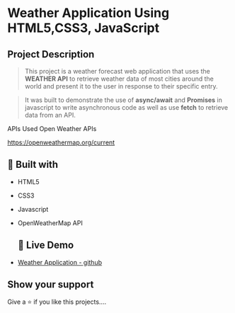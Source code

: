 # Weather Application Using HTML5,CSS3, JavaScript

## Project Description

> This project is a weather forecast web application that uses the **WEATHER API** to retrieve weather data of most cities around the world and present it to the user in response to their specific entry.

> It was built to demonstrate the use of **async/await** and **Promises** in javascript to write asynchronous code as well as use **fetch** to retrieve data from an API.


APIs Used
Open Weather APIs

https://openweathermap.org/current
##  🔧 Built with

- HTML5
- CSS3
- Javascript
- OpenWeatherMap API

  ## 🔴 Live Demo

- [Weather Application - github](https://jangitisanthoshkumar.github.io/Weather-Application/)


## Show your support

Give a ⭐️ if you like this projects....
